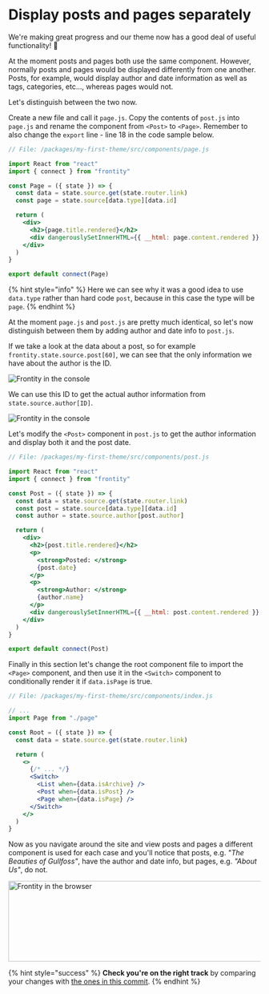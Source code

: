 # Display posts and pages separately

We're making great progress and our theme now has a good deal of useful functionality! 🙌

At the moment posts and pages both use the same component. However, normally posts and pages would be displayed differently from one another. Posts, for example, would display author and date information as well as tags, categories, etc..., whereas pages would not.

Let's distinguish between the two now.

Create a new file and call it `page.js`. Copy the contents of `post.js` into `page.js` and rename the component from `<Post>` to `<Page>`. Remember to also change the `export` line - line 18 in the code sample below.

```jsx
// File: /packages/my-first-theme/src/components/page.js

import React from "react"
import { connect } from "frontity"

const Page = ({ state }) => {
  const data = state.source.get(state.router.link)
  const page = state.source[data.type][data.id]

  return (
    <div>
      <h2>{page.title.rendered}</h2>
      <div dangerouslySetInnerHTML={{ __html: page.content.rendered }} />
    </div>
  )
}

export default connect(Page)
```

{% hint style="info" %}
Here we can see why it was a good idea to use `data.type` rather than hard code `post`, because in this case the type will be `page`.
{% endhint %}

At the moment `page.js` and `post.js` are pretty much identical, so let's now distinguish between them by adding author and date info to `post.js`.

If we take a look at the data about a post, so for example `frontity.state.source.post[60]`, we can see that the only information we have about the author is the ID.

<p>
  <img alt="Frontity in the console" src="https://frontity.org/wp-content/uploads/2021/04/frontity-tutorial-part3img11.png">
</p>

We can use this ID to get the actual author information from `state.source.author[ID]`.

<p>
  <img alt="Frontity in the console" src="https://frontity.org/wp-content/uploads/2021/04/frontity-tutorial-part3img12.png">
</p>

Let's modify the `<Post>` component in `post.js` to get the author information and display both it and the post date.

```jsx
// File: /packages/my-first-theme/src/components/post.js

import React from "react"
import { connect } from "frontity"

const Post = ({ state }) => {
  const data = state.source.get(state.router.link)
  const post = state.source[data.type][data.id]
  const author = state.source.author[post.author]

  return (
    <div>
      <h2>{post.title.rendered}</h2>
      <p>
        <strong>Posted: </strong>
        {post.date}
      </p>
      <p>
        <strong>Author: </strong>
        {author.name}
      </p>
      <div dangerouslySetInnerHTML={{ __html: post.content.rendered }} />
    </div>
  )
}

export default connect(Post)
```

Finally in this section let's change the root component file to import the `<Page>` component, and then use it in the `<Switch>` component to conditionally render it if `data.isPage` is true.

```jsx
// File: /packages/my-first-theme/src/components/index.js

// ...
import Page from "./page"

const Root = ({ state }) => {
  const data = state.source.get(state.router.link)

  return (
    <>
      {/* ... */}
      <Switch>
        <List when={data.isArchive} />
        <Post when={data.isPost} />
        <Page when={data.isPage} />
      </Switch>
    </>
  )
}
```

Now as you navigate around the site and view posts and pages a different component is used for each case and you'll notice that posts, e.g. _"The Beauties of Gullfoss"_, have the author and date info, but pages, e.g. _"About Us"_, do not.

<p>
  <img alt="Frontity in the browser" src="https://frontity.org/wp-content/uploads/2021/04/frontity-tutorial-part3img13.png" width="565" height="161">
</p>

{% hint style="success" %}
**Check you're on the right track** by comparing your changes with [the ones in this commit](https://github.com/frontity-demos/tutorial-hello-frontity/commit/cfcb5aa1e18d30cf4d2250bb262569a571ee7217).
{% endhint %}
